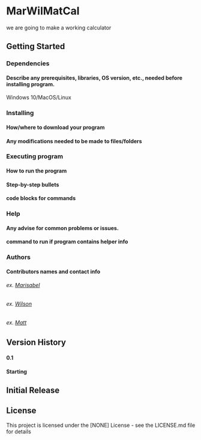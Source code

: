 # MarWilMatCal
we are going to make a working calculator

## Getting Started
### Dependencies
#### Describe any prerequisites, libraries, OS version, etc., needed before installing program.
Windows 10/MacOS/Linux

### Installing
#### How/where to download your program
#### Any modifications needed to be made to files/folders

### Executing program
#### How to run the program
#### Step-by-step bullets
#### code blocks for commands

### Help
#### Any advise for common problems or issues.
#### command to run if program contains helper info

### Authors
#### Contributors names and contact info
###### ex. [Marisabel](https://pages.github.com/)
###### ex. [Wilson](https://pages.github.com/)
###### ex. [Matt](https://github.com/carrtoonx)


## Version History
#### 0.1
#### Starting 

## Initial Release

## License
This project is licensed under the [NONE] License - see the LICENSE.md file for details
